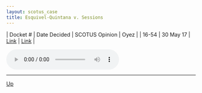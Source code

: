 ```yaml
---
layout: scotus_case
title: Esquivel-Quintana v. Sessions
---
```


| Docket # | Date Decided | SCOTUS Opinion | Oyez |
| 16-54 | 30 May 17 | [Link](https://www.supremecourt.gov/opinions/boundvolumes/581BV.pdf#page=449) | [Link](https://www.oyez.org/cases/2016/16-54) |

<audio controls>
   <source src='./resources/16-54.mp3' type='audio/mpeg'>
</audio>

<object data='./resources/16-54.pdf' type='application/pdf'></object>

---

[Up](./README.md)
